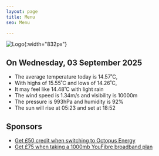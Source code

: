```yaml
---
layout: page
title: Menu
seo: Menu

---
```


![Logo](/images/logo.jpg){:width="832px"}

<!-- weather_marker starts -->
## On Wednesday, 03 September 2025

- The average temperature today is 14.57˚C,
- With highs of 15.55˚C and lows of 14.26˚C,
- It may feel like 14.48˚C with light rain
- The wind speed is 1.34m/s and visibility is 10000m
- The pressure is 993hPa and humidity is 92%
- The sun will rise at 05:23 and set at 18:52

<!-- weather_marker ends -->

## Sponsors

- [Get £50 credit when switching to Octopus Energy](https://bit.ly/3oD1nnS)
- [Get £75 when taking a 1000mb YouFibre broadband plan](https://aklam.io/91zWhU?)
